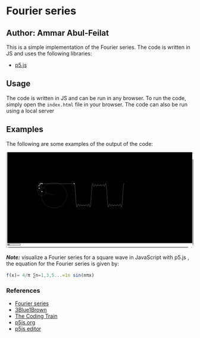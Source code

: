 # Fourier series

## Author: Ammar Abul-Feilat

This is a simple implementation of the Fourier series. The code is written in JS and uses the following libraries:

- [p5.js](https://p5js.org/)

## Usage

The code is written in JS and can be run in any browser. To run the code, simply open the `index.html` file in your browser. The code can also be run using a local server

## Examples

The following are some examples of the output of the code:

![Example 1](./images/example1.png)

**_Note:_** visualize a Fourier series for a square wave in JavaScript with p5.js , the equation for the Fourier series is given by:

```js
f(x)= 4/π ∑n=1,3,5...∞1n sin(nπx)
```

### References

- [Fourier series](https://en.wikipedia.org/wiki/Fourier_series)
- [3Blue1Brown](https://www.youtube.com/watch?v=r6sGWTCMz2k)
- [The Coding Train](https://www.youtube.com/watch?v=Mm2eYfj0SgA)
- [p5js.org](https://p5js.org/)
- [p5js editor](https://editor.p5js.org/)

